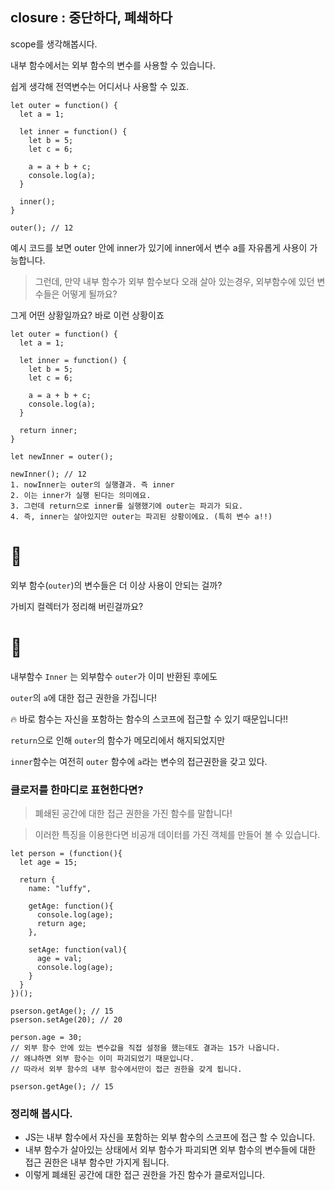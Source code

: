 ## closure : 중단하다, 폐쇄하다

scope를 생각해봅시다.

내부 함수에서는 외부 함수의 변수를 사용할 수 있습니다.

쉽게 생각해 전역변수는 어디서나 사용할 수 있죠.

```tsx
let outer = function() {
  let a = 1;

  let inner = function() {
    let b = 5;
    let c = 6;

    a = a + b + c;
    console.log(a);
  }

  inner();
}

outer(); // 12
```

예시 코드를 보면 outer 안에 inner가 있기에 inner에서 변수 a를 자유롭게 사용이 가능합니다.

> 그런데, 만약 내부 함수가 외부 함수보다 오래 살아 있는경우,
외부함수에 있던 변수들은 어떻게 될까요?
> 

그게 어떤 상황일까요? 바로 이런 상황이죠

```tsx
let outer = function() {
  let a = 1;

  let inner = function() {
    let b = 5;
    let c = 6;

    a = a + b + c;
    console.log(a);
  }

  return inner;
}

let newInner = outer();

newInner(); // 12
1. nowInner는 outer의 실행결과. 즉 inner 
2. 이는 inner가 실행 된다는 의미에요.
3. 그런데 return으로 inner를 실행했기에 outer는 파괴가 되요.
4. 즉, inner는 살아있지만 outer는 파괴된 상황이에요. (특히 변수 a!!)
```

# 🤔

외부 함수(`outer`)의 변수들은 더 이상 사용이 안되는 걸까?

가비지 컬렉터가 정리해 버린걸까요?

# 🤭

내부함수 `Inner` 는 외부함수 `outer`가 이미 반환된 후에도

`outer`의 `a`에 대한 접근 권한을 가집니다!

<aside>
🔥 바로 함수는 자신을 포함하는 함수의 스코프에 접근할 수 있기 때문입니다!!

</aside>

`return`으로 인해 `outer`의 함수가 메모리에서 해지되었지만

`inner`함수는 여전히 `outer` 함수에 `a`라는 변수의 접근권한을 갖고 있다.

### 클로저를 한마디로 표현한다면?

> 폐쇄된 공간에 대한 접근 권한을 가진 함수를 말합니다!
> 

> 이러한 특징을 이용한다면 비공개 데이터를 가진 객체를 만들어 볼 수 있습니다.
> 

```tsx
let person = (function(){
  let age = 15;

  return {
    name: "luffy",

    getAge: function(){
      console.log(age);
      return age;
    },

    setAge: function(val){
      age = val;
      console.log(age);
    }
  }
})();

pserson.getAge(); // 15
pserson.setAge(20); // 20

person.age = 30;
// 외부 함수 안에 있는 변수값을 직접 설정을 했는데도 결과는 15가 나옵니다.
// 왜냐하면 외부 함수는 이미 파괴되었기 때문입니다.
// 따라서 외부 함수의 내부 함수에서만이 접근 권한을 갖게 됩니다. 

pserson.getAge(); // 15
```

### 정리해 봅시다.

- JS는 내부 함수에서 자신을 포함하는 외부 함수의 스코프에 접근 할 수 있습니다.
- 내부 함수가 살아있는 상태에서 외부 함수가 파괴되면 외부 함수의 변수들에 대한 접근 권한은 내부 함수만 가지게 됩니다.
- 이렇게 폐쇄된 공간에 대한 접근 권한을 가진 함수가 클로저입니다.